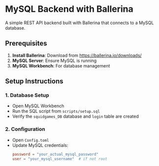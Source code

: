 # MySQL Backend with Ballerina

A simple REST API backend built with Ballerina that connects to a MySQL database.

## Prerequisites

1. **Install Ballerina**: Download from https://ballerina.io/downloads/
2. **MySQL Server**: Ensure MySQL is running
3. **MySQL Workbench**: For database management

## Setup Instructions

### 1. Database Setup
- Open MySQL Workbench
- Run the SQL script from `scripts/setup.sql`
- Verify the `squidgames_DB` database and `login` table are created

### 2. Configuration
- Open `Config.toml`
- Update MySQL credentials:
  ```toml
  password = "your_actual_mysql_password"
  user = "your_mysql_username"  # if not root